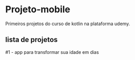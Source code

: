 # Projeto-mobile
Primeiros projetos do curso de kotlin na plataforma udemy.

lista de projetos
------------------
#1 - app para transformar sua idade em dias
